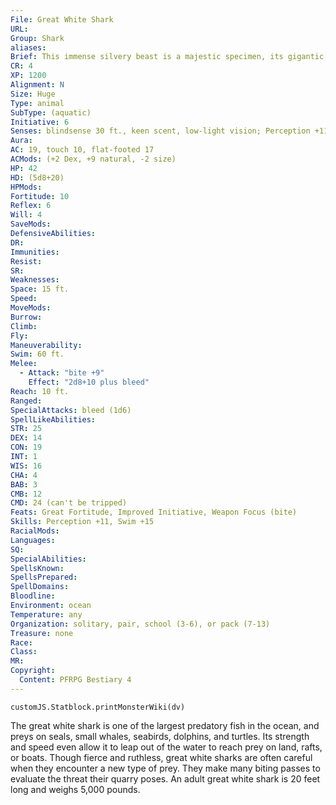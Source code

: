```yaml
---
File: Great White Shark
URL: 
Group: Shark
aliases: 
Brief: This immense silvery beast is a majestic specimen, its gigantic jaws lined with rows of serrated teeth.
CR: 4
XP: 1200
Alignment: N
Size: Huge
Type: animal
SubType: (aquatic)
Initiative: 6
Senses: blindsense 30 ft., keen scent, low-light vision; Perception +11
Aura: 
AC: 19, touch 10, flat-footed 17
ACMods: (+2 Dex, +9 natural, -2 size)
HP: 42
HD: (5d8+20)
HPMods: 
Fortitude: 10
Reflex: 6
Will: 4
SaveMods: 
DefensiveAbilities: 
DR: 
Immunities: 
Resist: 
SR: 
Weaknesses: 
Space: 15 ft.
Speed: 
MoveMods: 
Burrow: 
Climb: 
Fly: 
Maneuverability: 
Swim: 60 ft.
Melee: 
  - Attack: "bite +9"
    Effect: "2d8+10 plus bleed"
Reach: 10 ft.
Ranged: 
SpecialAttacks: bleed (1d6)
SpellLikeAbilities: 
STR: 25
DEX: 14
CON: 19
INT: 1
WIS: 16
CHA: 4
BAB: 3
CMB: 12
CMD: 24 (can't be tripped)
Feats: Great Fortitude, Improved Initiative, Weapon Focus (bite)
Skills: Perception +11, Swim +15
RacialMods: 
Languages: 
SQ: 
SpecialAbilities: 
SpellsKnown: 
SpellsPrepared: 
SpellDomains: 
Bloodline: 
Environment: ocean
Temperature: any
Organization: solitary, pair, school (3-6), or pack (7-13)
Treasure: none
Race: 
Class: 
MR: 
Copyright:
  Content: PFRPG Bestiary 4
---
```

```dataviewjs
customJS.Statblock.printMonsterWiki(dv)
```
The great white shark is one of the largest predatory fish in the ocean, and preys on seals, small whales, seabirds, dolphins, and turtles. Its strength and speed even allow it to leap out of the water to reach prey on land, rafts, or boats. Though fierce and ruthless, great white sharks are often careful when they encounter a new type of prey. They make many biting passes to evaluate the threat their quarry poses. An adult great white shark is 20 feet long and weighs 5,000 pounds.
